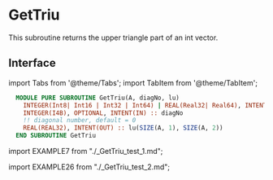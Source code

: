 # GetTriu

This subroutine returns the upper triangle part of an int vector.

## Interface

import Tabs from '@theme/Tabs';
import TabItem from '@theme/TabItem';

<Tabs>
<TabItem value="interface" label="܀ Interface" default>

```fortran
  MODULE PURE SUBROUTINE GetTriu(A, diagNo, lu)
    INTEGER(Int8| Int16 | Int32 | Int64) | REAL(Real32| Real64), INTENT(IN) :: A(:, :)
    INTEGER(I4B), OPTIONAL, INTENT(IN) :: diagNo
    !! diagonal number, default = 0
    REAL(REAL32), INTENT(OUT) :: lu(SIZE(A, 1), SIZE(A, 2))
  END SUBROUTINE GetTriu
```

</TabItem>

<TabItem value="example" label="️܀ Example 1">

import EXAMPLE7 from "./_GetTriu_test_1.md";

<EXAMPLE7 />

</TabItem>

<TabItem value="example2" label="Example 2">

import EXAMPLE26 from "./_GetTriu_test_2.md";

<EXAMPLE26 />

</TabItem>

<TabItem value="close" label="↢ ">

</TabItem>
</Tabs>
